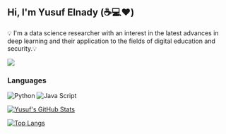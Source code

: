 ## Hi, I'm Yusuf Elnady (☕💻❤️)
💡 I'm a data science researcher with an interest in the latest advances in deep learning and their application to the fields of digital education and security.💡


![](https://komarev.com/ghpvc/?username=yelnady)


### Languages 

![Python](https://img.shields.io/badge/-Python-black?style=flat-square&logo=Python)
![Java Script](https://img.shields.io/badge/-Java%20Script-blue?style=flat-square&logo=JavaScript)


<a href="https://github.com/MartinHeinz/MartinHeinz">
  <img align="center" src="https://github-readme-stats.vercel.app/api?username=yelnady&show_icons=true&line_height=27&count_private=true&title_color=ffffff&text_color=c9cacc&icon_color=2bbc8a&bg_color=1d1f21" alt="Yusuf's GitHub Stats" />
</a>



[![Top Langs](https://github-readme-stats.vercel.app/api/top-langs/?username=yelnady&layout=compact&theme=dark)](https://github.com/yelnady)

<!--
**yelnady/yelnady** is a ✨ _special_ ✨ repository because its `README.md` (this file) appears on your GitHub profile.

Here are some ideas to get you started:

- 🔭 I’m currently working on ...
- 🌱 I’m currently learning ...
- 👯 I’m looking to collaborate on ...
- 🤔 I’m looking for help with ...
- 💬 Ask me about ...
- 📫 How to reach me: ...
- 😄 Pronouns: ...
- ⚡ Fun fact: ...
-->
